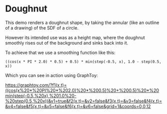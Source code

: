 # Doughnut

This demo renders a doughnut shape, by taking the annular (like an outline of a drawing) of the SDF of a circle.

However its intended use was as a height map, where the doughnut smoothly rises out of the background and sinks back into it.

To achieve that we use a smoothing function like this:

`((cos(x * PI * 2.0) * 0.5) + 0.5) * min(step(-0.5, x), 1.0 - step(0.5, x))`

Which you can see in action using GraphToy:

https://graphtoy.com/?f1(x,t)=((cos(x%20*%20PI%20*%202.0)%20*%200.5)%20+%200.5)%20*%20min(step(-0.5,%20x),%201.0%20-%20step(0.5,%20x))&v1=true&f2(x,t)=&v2=false&f3(x,t)=&v3=false&f4(x,t)=&v4=false&f5(x,t)=&v5=false&f6(x,t)=&v6=false&grid=1&coords=0,0,12
